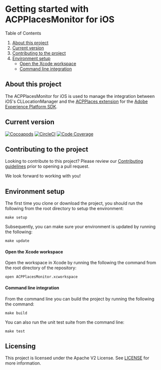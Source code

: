 # Getting started with ACPPlacesMonitor for iOS

Table of Contents

1. [About this project](#about-this-project)
2. [Current version](#current-version)
3. [Contributing to the project](#contributing-to-the-project)
4. [Environment setup](#environment-setup)
    - [Open the Xcode workspace](#open-the-xcode-workspace)
    - [Command line integration](#command-line-integration)    

## About this project

The ACPPlacesMonitor for iOS is used to manage the integration between iOS's CLLocationManager and the [ACPPlaces extension](https://cocoapods.org/pods/ACPPlaces) for the [Adobe Experience Platform SDK](https://github.com/Adobe-Marketing-Cloud/acp-sdks).

## Current version

[![Cocoapods](https://img.shields.io/cocoapods/v/ACPPlacesMonitor.svg?color=orange&label=ACPPlacesMonitor&logo=apple&logoColor=white)](https://cocoapods.org/pods/ACPPlacesMonitor)
[![CircleCI](https://img.shields.io/circleci/project/github/adobe/places-monitor-ios/master.svg?logo=circleci)](https://circleci.com/gh/adobe/workflows/places-monitor-ios)
[![Code Coverage](https://img.shields.io/codecov/c/github/adobe/places-monitor-ios/master.svg?logo=codecov)](https://codecov.io/gh/adobe/places-monitor-ios/branch/master)


## Contributing to the project

Looking to contribute to this project?  Please review our [Contributing guidelines](.github/CONTRIBUTING.md) prior to opening a pull request.  

We look forward to working with you!

## Environment setup

The first time you clone or download the project, you should run the following from the root directory to setup the environment:

~~~~
make setup
~~~~

Subsequently, you can make sure your environment is updated by running the following:

~~~~
make update
~~~~

#### Open the Xcode workspace

Open the workspace in Xcode by running the following the command from the root directory of the repository:

~~~
open ACPPlacesMonitor.xcworkspace
~~~

#### Command line integration

From the command line you can build the project by running the following the command:

~~~~
make build
~~~~

You can also run the unit test suite from the command line:

~~~~
make test
~~~~

## Licensing
This project is licensed under the Apache V2 License. See [LICENSE](LICENSE) for more information.
